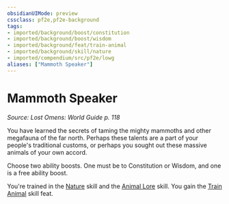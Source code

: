 ```yaml
---
obsidianUIMode: preview
cssclass: pf2e,pf2e-background
tags:
- imported/background/boost/constitution
- imported/background/boost/wisdom
- imported/background/feat/train-animal
- imported/background/skill/nature
- imported/compendium/src/pf2e/lowg
aliases: ["Mammoth Speaker"]
---
```

# Mammoth Speaker
*Source: Lost Omens: World Guide p. 118*  

You have learned the secrets of taming the mighty mammoths and other megafauna of the far north. Perhaps these talents are a part of your people's traditional customs, or perhaps you sought out these massive animals of your own accord.

Choose two ability boosts. One must be to Constitution or Wisdom, and one is a free ability boost.

You're trained in the [Nature](../../skills.md#Nature) skill and the [Animal Lore](../../skills.md#Lore) skill. You gain the [Train Animal](../../feats/train-animal.md) skill feat.